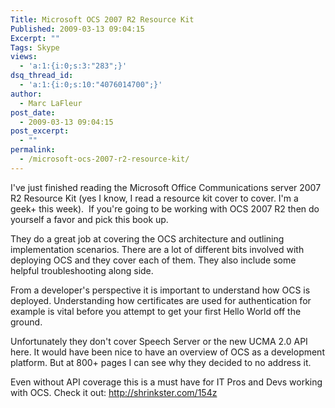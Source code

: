 ```yaml
---
Title: Microsoft OCS 2007 R2 Resource Kit
Published: 2009-03-13 09:04:15
Excerpt: ""
Tags: Skype
views:
  - 'a:1:{i:0;s:3:"283";}'
dsq_thread_id:
  - 'a:1:{i:0;s:10:"4076014700";}'
author:
  - Marc LaFleur
post_date:
  - 2009-03-13 09:04:15
post_excerpt:
  - ""
permalink:
  - /microsoft-ocs-2007-r2-resource-kit/
---
```

<p>I've just finished reading the Microsoft Office Communications server 2007 R2 Resource Kit (yes I know, I read a resource kit cover to cover. I'm a geek+ this week).&#160; If you're going to be working with OCS 2007 R2 then do yourself a favor and pick this book up. </p>  <p>They do a great job at covering the OCS architecture and outlining implementation scenarios. There are a lot of different bits involved with deploying OCS and they cover each of them. They also include some helpful troubleshooting along side.</p>  <p>From a developer's perspective it is important to understand how OCS is deployed. Understanding how certificates are used for authentication for example is vital before you attempt to get your first Hello World off the ground. </p>  <p>Unfortunately they don't cover Speech Server or the new UCMA 2.0 API here. It would have been nice to have an overview of OCS as a development platform. But at 800+ pages I can see why they decided to no address it. </p>  <p>Even without API coverage this is a must have for IT Pros and Devs working with OCS. Check it out: <a title="http://shrinkster.com/154z" href="http://shrinkster.com/154z">http://shrinkster.com/154z</a></p><img src="http://gotspeech.net/aggbug.aspx?PostID=8287" width="1" height="1"/>